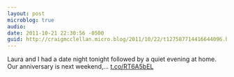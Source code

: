 ```yaml
---
layout: post
microblog: true
audio: 
date: 2011-10-21 22:30:56 -0500
guid: http://craigmcclellan.micro.blog/2011/10/22/t127587714416644096.html
---
```

Laura and I had a date night tonight followed by a quiet evening at home. Our anniversary is next weekend,... [t.co/RT6A5bEL](http://t.co/RT6A5bEL)
